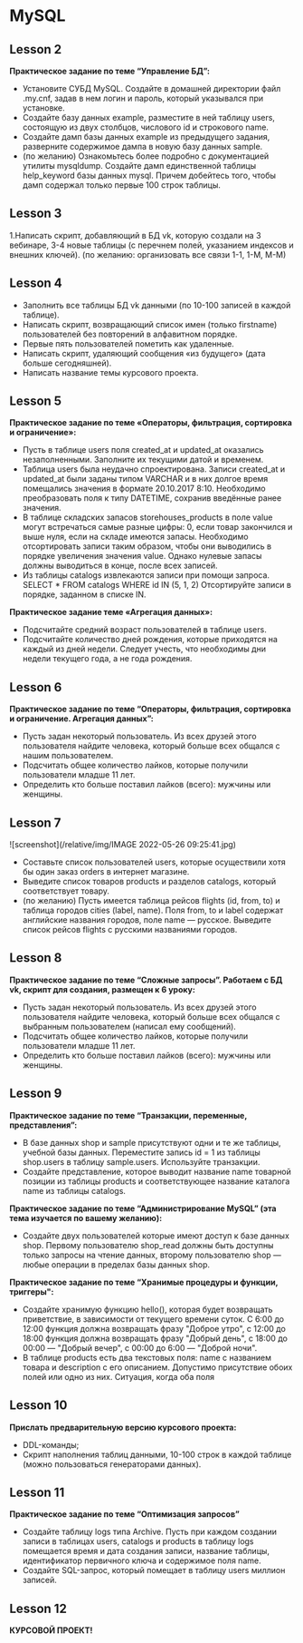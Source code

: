 # **MySQL**


## **Lesson 2**
**Практическое задание по теме “Управление БД”:**
- Установите СУБД MySQL. Создайте в домашней директории файл .my.cnf, задав в нем логин и пароль, который указывался при установке.
- Создайте базу данных example, разместите в ней таблицу users, состоящую из двух столбцов, числового id и строкового name.
- Создайте дамп базы данных example из предыдущего задания, разверните содержимое дампа в новую базу данных sample.
- (по желанию) Ознакомьтесь более подробно с документацией утилиты mysqldump. Создайте дамп единственной таблицы help_keyword базы данных mysql. Причем добейтесь того, чтобы дамп содержал только первые 100 строк таблицы.

## **Lesson 3**

1.Написать cкрипт, добавляющий в БД vk, которую создали на 3 вебинаре, 3-4 новые таблицы (с перечнем полей, указанием индексов и внешних ключей).
(по желанию: организовать все связи 1-1, 1-М, М-М)


## **Lesson 4**

- Заполнить все таблицы БД vk данными (по 10-100 записей в каждой таблице).
- Написать скрипт, возвращающий список имен (только firstname) пользователей без повторений в алфавитном порядке.
- Первые пять пользователей пометить как удаленные.
- Написать скрипт, удаляющий сообщения «из будущего» (дата больше сегодняшней).
- Написать название темы курсового проекта.

## **Lesson 5**

**Практическое задание по теме «Операторы, фильтрация, сортировка и ограничение»:**
- Пусть в таблице users поля created_at и updated_at оказались незаполненными. Заполните их текущими датой и временем.
- Таблица users была неудачно спроектирована. Записи created_at и updated_at были заданы типом VARCHAR и в них долгое время помещались значения в формате 20.10.2017 8:10. Необходимо преобразовать поля к типу DATETIME, сохранив введённые ранее значения.
- В таблице складских запасов storehouses_products в поле value могут встречаться самые разные цифры: 0, если товар закончился и выше нуля, если на складе имеются запасы. Необходимо отсортировать записи таким образом, чтобы они выводились в порядке увеличения значения value. Однако нулевые запасы должны выводиться в конце, после всех записей.
- Из таблицы catalogs извлекаются записи при помощи запроса. SELECT * FROM catalogs WHERE id IN (5, 1, 2) Отсортируйте записи в порядке, заданном в списке IN.

**Практическое задание теме «Агрегация данных»:**
- Подсчитайте средний возраст пользователей в таблице users.
- Подсчитайте количество дней рождения, которые приходятся на каждый из дней недели. Следует учесть, что необходимы дни недели текущего года, а не года рождения.


## **Lesson 6**

**Практическое задание по теме “Операторы, фильтрация, сортировка и ограничение. Агрегация данных”:**

- Пусть задан некоторый пользователь. Из всех друзей этого пользователя найдите человека, который больше всех общался с нашим пользователем.
- Подсчитать общее количество лайков, которые получили пользователи младше 11 лет.
- Определить кто больше поставил лайков (всего): мужчины или женщины.

## **Lesson 7**
![screenshot](/relative/img/IMAGE 2022-05-26 09:25:41.jpg)
- Составьте список пользователей users, которые осуществили хотя бы один заказ orders в интернет магазине.
- Выведите список товаров products и разделов catalogs, который соответствует товару.
- (по желанию) Пусть имеется таблица рейсов flights (id, from, to) и таблица городов cities (label, name). Поля from, to и label содержат английские названия городов, поле name — русское. Выведите список рейсов flights с русскими названиями городов.


## **Lesson 8**

**Практическое задание по теме “Сложные запросы”. Работаем с БД vk, скрипт для создания, размещен к 6 уроку:**
- Пусть задан некоторый пользователь. Из всех друзей этого пользователя найдите человека, который больше всех общался с выбранным пользователем (написал ему сообщений).
- Подсчитать общее количество лайков, которые получили пользователи младше 11 лет.
- Определить кто больше поставил лайков (всего): мужчины или женщины.

## **Lesson 9**
**Практическое задание по теме “Транзакции, переменные, представления”:**
- В базе данных shop и sample присутствуют одни и те же таблицы, учебной базы данных. Переместите запись id = 1 из таблицы shop.users в таблицу sample.users. Используйте транзакции.
- Создайте представление, которое выводит название name товарной позиции из таблицы products и соответствующее название каталога name из таблицы catalogs.

**Практическое задание по теме “Администрирование MySQL” (эта тема изучается по вашему желанию):**
- Создайте двух пользователей которые имеют доступ к базе данных shop. Первому пользователю shop_read должны быть доступны только запросы на чтение данных, второму пользователю shop — любые операции в пределах базы данных shop.

**Практическое задание по теме “Хранимые процедуры и функции, триггеры":**
- Создайте хранимую функцию hello(), которая будет возвращать приветствие, в зависимости от текущего времени суток. С 6:00 до 12:00 функция должна возвращать фразу "Доброе утро", с 12:00 до 18:00 функция должна возвращать фразу "Добрый день", с 18:00 до 00:00 — "Добрый вечер", с 00:00 до 6:00 — "Доброй ночи".
- В таблице products есть два текстовых поля: name с названием товара и description с его описанием. Допустимо присутствие обоих полей или одно из них. Ситуация, когда оба поля 



## **Lesson 10**

**Прислать предварительную версию курсового проекта:**
- DDL-команды;
- Скрипт наполнения таблиц данными, 10-100 строк в каждой таблице (можно пользоваться генераторами данных).


## **Lesson 11**

**Практическое задание по теме “Оптимизация запросов”**

- Создайте таблицу logs типа Archive. Пусть при каждом создании записи в таблицах users, catalogs и products в таблицу logs помещается время и дата создания записи, название таблицы, идентификатор первичного ключа и содержимое поля name.
- Создайте SQL-запрос, который помещает в таблицу users миллион записей.


## **Lesson 12**

**КУРСОВОЙ ПРОЕКТ!**



